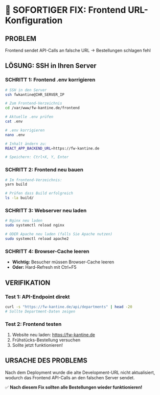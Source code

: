 # 🚨 SOFORTIGER FIX: Frontend URL-Konfiguration

## PROBLEM
Frontend sendet API-Calls an falsche URL → Bestellungen schlagen fehl

## LÖSUNG: SSH in Ihren Server

### SCHRITT 1: Frontend .env korrigieren
```bash
# SSH in den Server
ssh fwkantine@IHR_SERVER_IP

# Zum Frontend-Verzeichnis
cd /var/www/fw-kantine.de/frontend

# Aktuelle .env prüfen
cat .env

# .env korrigieren
nano .env

# Inhalt ändern zu:
REACT_APP_BACKEND_URL=https://fw-kantine.de

# Speichern: Ctrl+X, Y, Enter
```

### SCHRITT 2: Frontend neu bauen
```bash
# Im frontend-Verzeichnis:
yarn build

# Prüfen dass Build erfolgreich
ls -la build/
```

### SCHRITT 3: Webserver neu laden
```bash
# Nginx neu laden
sudo systemctl reload nginx

# ODER Apache neu laden (falls Sie Apache nutzen)
sudo systemctl reload apache2
```

### SCHRITT 4: Browser-Cache leeren
- **Wichtig:** Besucher müssen Browser-Cache leeren
- **Oder:** Hard-Refresh mit Ctrl+F5

## VERIFIKATION

### Test 1: API-Endpoint direkt
```bash
curl -s "https://fw-kantine.de/api/departments" | head -20
# Sollte Department-Daten zeigen
```

### Test 2: Frontend testen  
1. Website neu laden: https://fw-kantine.de
2. Frühstücks-Bestellung versuchen
3. Sollte jetzt funktionieren!

## URSACHE DES PROBLEMS
Nach dem Deployment wurde die alte Development-URL nicht aktualisiert, 
wodurch das Frontend API-Calls an den falschen Server sendet.

✅ **Nach diesem Fix sollten alle Bestellungen wieder funktionieren!**